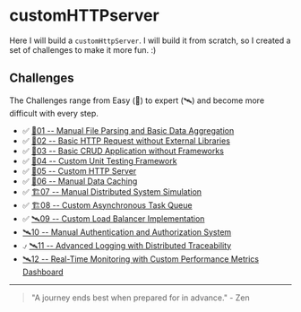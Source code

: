# customHTTPserver

Here I will build a `customHttpServer`. I will build it from scratch, so I created a set of challenges to make it more fun. :)

## Challenges

The Challenges range from Easy (🍏) to expert (🛰️) and become more difficult with every step.

* ✅ [🍏01 -- Manual File Parsing and Basic Data Aggregation](./documentation/challenge-01-csvParsing.md)
* ✅ [🍏02 -- Basic HTTP Request without External Libraries](./documentation/challenge-02-getRequest.md)
* ✅ [🧩03 -- Basic CRUD Application without Frameworks](./documentation/challenge-03-basicCrud.md)
* ✅ [🧩04 -- Custom Unit Testing Framework](./documentation/challenge-04-UnitTest.md)
* ✅ [🧠05 -- Custom HTTP Server](./documentation/challenge-05-HttpServer.md)
* ✅ [🧠06 -- Manual Data Caching](./documentation/challenge-06-DataCaching.md)
* ✅ [🏗️07 -- Manual Distributed System Simulation](./documentation/challenge-07-DistributedSystem.md)
* ✅ [🏗️08 -- Custom Asynchronous Task Queue](./documentation/challenge-08-TaskQueue.md)
* ✅ [🛰️09 -- Custom Load Balancer Implementation](./documentation/challenge-09-LoadBalancer.md)
* [🛰️10 -- Manual Authentication and Authorization System](./documentation/challenge-10-Authentication.md)
* ⍻ [🛰️11 -- Advanced Logging with Distributed Traceability](./documentation/challenge-11-Logging.md)
* [🛰️12 -- Real-Time Monitoring with Custom Performance Metrics Dashboard](./documentation/challenge-12-Monitoring.md)

---

> "A journey ends best when prepared for in advance." - Zen